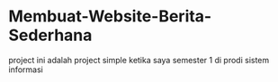 # Membuat-Website-Berita-Sederhana
project ini adalah project simple ketika saya semester 1 di prodi sistem informasi
